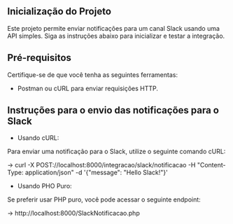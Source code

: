 ## Inicialização do Projeto

Este projeto permite enviar notificações para um canal Slack usando uma API simples. Siga as instruções abaixo para inicializar e testar a integração.

## Pré-requisitos 
Certifique-se de que você tenha as seguintes ferramentas:

- Postman ou cURL para enviar requisições HTTP.

## Instruções para o envio das notificações para o Slack

- Usando cURL:
  
Para enviar uma notificação para o Slack, utilize o seguinte comando cURL:

→ curl -X POST://localhost:8000/integracao/slack/notificacao -H "Content-Type: application/json" -d '{"message": "Hello Slack!"}'

- Usando PHO Puro:
  
Se preferir usar PHP puro, você pode acessar o seguinte endpoint:

→ http://localhost:8000/SlackNotificacao.php